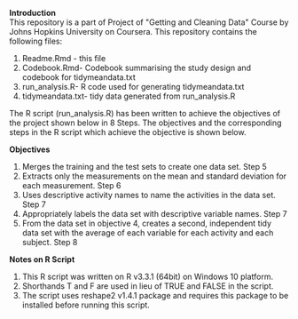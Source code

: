 <b>Introduction</b>  
This repository is a part of Project of "Getting and Cleaning Data" Course by Johns Hopkins University on Coursera. This repository contains the following files:  
1) Readme.Rmd - this file  
2) Codebook.Rmd- Codebook summarising the study design and codebook for tidymeandata.txt  
3) run_analysis.R- R code used for generating tidymeandata.txt  
4) tidymeandata.txt- tidy data generated from run_analysis.R  
    
The R script (run_analysis.R) has been written to achieve the objectives of the project shown below in 8 Steps. The objectives and the corresponding steps in the R script which achieve the objective is shown below. 

<b>Objectives</b>  
 1) Merges the training and the test sets to create one data set. Step 5  
 2) Extracts only the measurements on the mean and standard deviation for each measurement. Step 6  
 3) Uses descriptive activity names to name the activities in the data set. Step 7  
 4) Appropriately labels the data set with descriptive variable names. Step 7  
 5) From the data set in objective 4, creates a second, independent tidy data set with the average of each variable for each activity and each subject. Step 8  
 
<b>Notes on R Script </b>  
1) This R script was written on R v3.3.1 (64bit) on Windows 10 platform.   
2) Shorthands T and F are used in lieu of TRUE and FALSE in the script.  
3) The script uses reshape2 v1.4.1 package and requires this package to be installed before running this script.  
